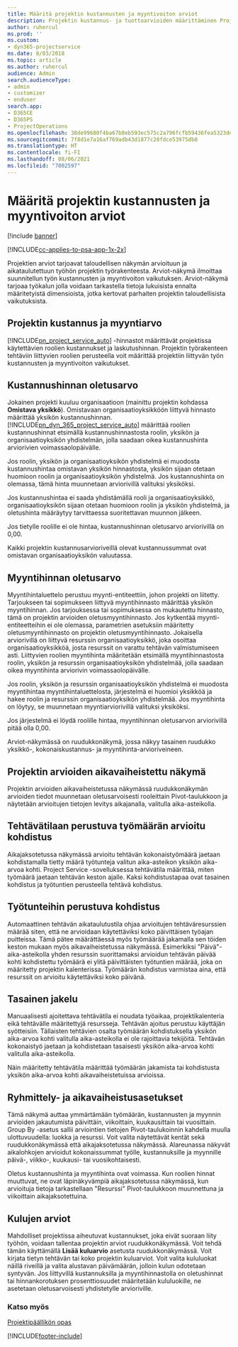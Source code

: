 ```yaml
---
title: Määritä projektin kustannusten ja myyntivoiton arviot
description: Projektin kustannus- ja tuottoarvioiden määrittäminen Project Servicessä
author: ruhercul
ms.prod: ''
ms.custom:
- dyn365-projectservice
ms.date: 8/03/2018
ms.topic: article
ms.author: ruhercul
audience: Admin
search.audienceType:
- admin
- customizer
- enduser
search.app:
- D365CE
- D365PS
- ProjectOperations
ms.openlocfilehash: 38de99680f4ba67b8eb593ec575c2a796fcfb59436fea5323dd1d86d7cf3d797
ms.sourcegitcommit: 7f8d1e7a16af769adb43d1877c28fdce53975db8
ms.translationtype: HT
ms.contentlocale: fi-FI
ms.lasthandoff: 08/06/2021
ms.locfileid: "7002597"
---
```

# <a name="determine-project-cost-and-revenue-estimates"></a>Määritä projektin kustannusten ja myyntivoiton arviot 

[!include [banner](../includes/psa-now-project-operations.md)]

[!INCLUDE[cc-applies-to-psa-app-1x-2x](../includes/cc-applies-to-psa-app-1x-2x.md)]

Projektien arviot tarjoavat taloudellisen näkymän arvioituun ja aikataulutettuun työhön projektin työrakenteesta. Arviot-näkymä ilmoittaa suunnitellun työn kustannusten ja myyntivoiton vaikutuksen. Arviot-näkymä tarjoaa työkalun jolla voidaan tarkastella tietoja lukuisista ennalta määritetyistä dimensioista, jotka kertovat parhaiten projektin taloudellisista vaikutuksista.  
  
## <a name="cost-and-sales-value-of-the-project"></a>Projektin kustannus ja myyntiarvo  
[!INCLUDE[pn_project_service_auto](../includes/pn-project-service-auto.md)] -hinnastot määrittävät projektissa käytettävien roolien kustannukset ja laskutushinnan. Projektin työrakenteen tehtäviin liittyvien roolien perusteella voit määrittää projektiin liittyvän työn kustannusten ja myyntivoiton vaikutukset.  
  
## <a name="cost-price-defaulting"></a>Kustannushinnan oletusarvo  
Jokainen projekti kuuluu organisaatioon (mainittu projektin kohdassa **Omistava yksikkö**). Omistavaan organisaatioyksikköön liittyvä hinnasto määrittää yksikön kustannushinnan. [!INCLUDE[pn_dyn_365_project_service_auto](../includes/pn-dyn-365-project-service-auto.md)] määrittää roolien kustannushinnat etsimällä kustannushinnastosta roolin, yksikön ja organisaatioyksikön yhdistelmän, jolla saadaan oikea kustannushinta arviorivien voimassaolopäivälle.  
  
Jos roolin, yksikön ja organisaatioyksikön yhdistelmä ei muodosta kustannushintaa omistavan yksikön hinnastosta, yksikön sijaan otetaan huomioon roolin ja organisaatioyksikön yhdistelmä. Jos kustannushinta on olemassa, tämä hinta muunnetaan arviorivillä valituksi yksiköksi.  
  
Jos kustannushintaa ei saada yhdistämällä rooli ja organisaatioyksikkö, organisaatioyksikön sijaan otetaan huomioon roolin ja yksikön yhdistelmä, ja oletushinta määräytyy tarvittaessa suoritettavan muunnon jälkeen.  
  
 Jos tietylle roolille ei ole hintaa, kustannushinnan oletusarvo arviorivillä on 0,00.  
  
 Kaikki projektin kustannusarvioriveillä olevat kustannussummat ovat omistavan organisaatioyksikön valuutassa.  
  
## <a name="sales-price-defaulting"></a>Myyntihinnan oletusarvo  
Myyntihintaluettelo perustuu myynti-entiteettiin, johon projekti on liitetty. Tarjoukseen tai sopimukseen liittyvä myyntihinnasto määrittää yksikön myyntihinnan. Jos tarjouksessa tai sopimuksessa on mukautettu hinnasto, tämä on projektin arvioiden oletusmyyntihinnasto. Jos kytkentää myynti-entiteetteihin ei ole olemassa, parametrien asetuksiin määritetty oletusmyyntihinnasto on projektin oletusmyyntihinnasto. Jokaisella arviorivillä on liittyvä resurssin organisaatioyksikkö, joka osoittaa organisaatioyksikköä, josta resurssit on varattu tehtävän valmistumiseen asti. Liittyvien roolien myyntihinta määritetään etsimällä myyntihinnastosta roolin, yksikön ja resurssin organisaatioyksikön yhdistelmää, jolla saadaan oikea myyntihinta arviorivin voimassaolopäivälle.  
  
Jos roolin, yksikön ja resurssin organisaatioyksikön yhdistelmä ei muodosta myyntihintaa myyntihintaluettelosta, järjestelmä ei huomioi yksikköä ja hakee roolin ja resurssin organisaatioyksikön yhdistelmää. Jos myyntihinta on löytyy, se muunnetaan myyntiarviorivillä valituksi yksiköksi.  
  
Jos järjestelmä ei löydä roolille hintaa, myyntihinnan oletusarvon arviorivillä pitää olla 0,00.  
  
Arviot-näkymässä on ruudukkonäkymä, jossa näkyy tasainen ruudukko yksikkö-, kokonaiskustannus- ja myyntihinta-arvioriveineen.  
  
## <a name="time-phased-view-of-project-estimates"></a>Projektin arvioiden aikavaiheistettu näkymä  
Projektin arvioiden aikavaiheistetussa näkymässä ruudukkonäkymän arvioiden tiedot muunnetaan oletusarvoisesti rooleittain Pivot-taulukkoon ja näytetään arvioitujen tietojen levitys aikajanalla, valitulla aika-asteikolla.  
  
## <a name="effort-estimate-allocation-based-on-task-mode"></a>Tehtävätilaan perustuva työmäärän arvioitu kohdistus  
Aikajaksotetussa näkymässä arvioitu tehtävän kokonaistyömäärä jaetaan kohdistamalla tietty määrä työtunteja valitun aika-asteikon yksikön aika-arvoa kohti. Project Service -sovelluksessa tehtävätila määrittää, miten työmäärä jaetaan tehtävän keston ajalle. Kaksi kohdistustapaa ovat tasainen kohdistus ja työtuntien perusteella tehtävä kohdistus. 
  
## <a name="work-hours-based-allocation"></a>Työtunteihin perustuva kohdistus  
Automaattinen tehtävän aikataulutustila ohjaa arvioitujen tehtäväresurssien määrää siten, että ne arvioidaan käytettäviksi koko päivittäisen työajan puitteissa. Tämä pätee määrättäessä myös työmäärää jakamalla sen töiden keston mukaan myös aikavaiheistetussa näkymässä. Esimerkiksi "Päivä"-aika-asteikolla yhden resurssin suorittamaksi arvioidun tehtävän päivää kohti kohdistettu työmäärä ei ylitä päivittäisten työtuntien määrää, joka on määritetty projektin kalenterissa. Työmäärän kohdistus varmistaa aina, että resurssit on arvioitu käytettäviksi koko päivänä.  
  
## <a name="even-distribution"></a>Tasainen jakelu  
Manuaalisesti ajoitettava tehtävätila ei noudata työaikaa, projektikalenteria eikä tehtävälle määritettyjä resursseja. Tehtävän ajoitus perustuu käyttäjän syötteisiin. Tällaisten tehtävien osalta työmäärän kohdistuksella yksikön aika-arvoa kohti valitulla aika-asteikolla ei ole rajoittavia tekijöitä. Tehtävän kokonaistyö jaetaan ja kohdistetaan tasaisesti yksikön aika-arvoa kohti valitulla aika-asteikolla.  
  
Näin määritetty tehtävätila määrittää työmäärän jakamista tai kohdistusta yksikön aika-arvoa kohti aikavaiheistetuissa arvioissa.  
  
## <a name="grouping-and-time-phasing-options"></a>Ryhmittely- ja aikavaiheistusasetukset  
Tämä näkymä auttaa ymmärtämään työmäärän, kustannusten ja myynnin arvioiden jakautumista päivittäin, viikoittain, kuukausittain tai vuosittain. Group By -asetus sallii arviointien tietojen Pivot-taulukoinnin kahdella muulla ulottuvuudella: luokka ja resurssi. Voit valita näytettävät kentät sekä ruudukkonäkymässä että aikajaksotetussa näkymässä. Alareunassa näkyvät aikalohkojen arvioidut kokonaissummat työlle, kustannuksille ja myynnille päivä-, viikko-, kuukausi- tai vuosikohtaisesti.  
  
Oletus kustannushinta ja myyntihinta ovat voimassa. Kun roolien hinnat muuttuvat, ne ovat läpinäkyvämpiä aikajaksotetussa näkymässä, kun arvioituja tietoja tarkastellaan "Resurssi" Pivot-taulukkoon muunnettuna ja viikoittain aikajaksotettuina.  
  
## <a name="expense-estimates"></a>Kulujen arviot  
Mahdolliset projektissa aiheutuvat kustannukset, joka eivät suoraan liity työhön, voidaan tallentaa projektin arviot ruudukkonäkymässä. Voit tehdä tämän käyttämällä **Lisää kuluarvio** asetusta ruudukkonäkymässä. Voit kirjata tietyn tehtävän tai koko projektin kuluarviot. Voit valita kululuokat näillä riveillä ja valita alustavan päivämäärän, jolloin kulun odotetaan syntyvän. Jos liittyvillä kustannuksilla ja myyntihinnastolla on oletushinnat tai hinnankorotuksen prosenttiosuudet määritetään kululuokille, ne asetetaan oletusarvoisesti yhdistetylle arvioriville.  
  
### <a name="see-also"></a>Katso myös  
 [Projektipäällikön opas](../psa/project-manager-guide.md)


[!INCLUDE[footer-include](../includes/footer-banner.md)]